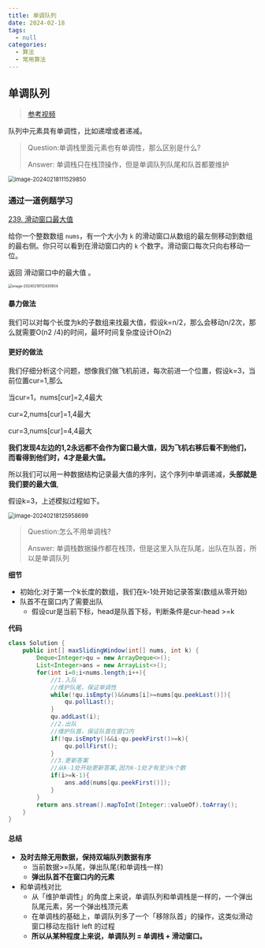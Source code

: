 ```yaml
---
title: 单调队列
date: 2024-02-18
tags: 
  - null
categories:  
  - 算法
  - 常用算法
---
```


## 单调队列

> [参考视频](https://www.bilibili.com/video/BV1bM411X72E/?spm_id_from=333.788&vd_source=d005def162a369d30cf8c241225a9395)

队列中元素具有单调性，比如递增或者递减。

> Question:单调栈里面元素也有单调性，那么区别是什么?
>
> Answer: 单调栈只在栈顶操作，但是单调队列队尾和队首都要维护

<img src="https://typora-1309665611.cos.ap-nanjing.myqcloud.com/typora/image-20240218111529850.png" alt="image-20240218111529850" style="zoom:80%;" />

### 通过一道例题学习

[239. 滑动窗口最大值](https://leetcode.cn/problems/sliding-window-maximum/)

给你一个整数数组 `nums`，有一个大小为 `k` 的滑动窗口从数组的最左侧移动到数组的最右侧。你只可以看到在滑动窗口内的 `k` 个数字。滑动窗口每次只向右移动一位。

返回 滑动窗口中的最大值 。

<img src="https://typora-1309665611.cos.ap-nanjing.myqcloud.com/typora/image-20240218112430934.png" alt="image-20240218112430934" style="zoom: 50%;" />

#### 暴力做法

我们可以对每个长度为k的子数组来找最大值，假设k=n/2，那么会移动n/2次，那么就需要O(n2 /4)的时间，最坏时间复杂度设计O(n2)

#### 更好的做法

 我们仔细分析这个问题，想像我们做飞机前进，每次前进一个位置，假设k=3，当前位置cur=1,那么

当cur=1，nums[cur]=2,4最大

cur=2,nums[cur]=1,4最大

cur=3,nums[cur]=4,4最大

**我们发现4左边的1,2永远都不会作为窗口最大值，因为飞机右移后看不到他们，而看得到他们时，4才是最大值。**

所以我们可以用一种数据结构记录最大值的序列，这个序列中单调递减，**头部就是我们要的最大值**,

假设k=3，上述模拟过程如下。

<img src="https://typora-1309665611.cos.ap-nanjing.myqcloud.com/typora/image-20240218125958699.png" alt="image-20240218125958699" style="zoom:80%;" />

> Question:怎么不用单调栈?
>
> Answer: 单调栈数据操作都在栈顶，但是这里入队在队尾，出队在队首，所以是单调队列

**细节**

- 初始化:对于第一个k长度的数组，我们在k-1处开始记录答案(数组从零开始)
- 队首不在窗口内了需要出队
  - 假设cur是当前下标，head是队首下标，判断条件是cur-head >=k

**代码**

```java
class Solution {
    public int[] maxSlidingWindow(int[] nums, int k) {
        Deque<Integer>qu = new ArrayDeque<>();
        List<Integer>ans = new ArrayList<>();
        for(int i=0;i<nums.length;i++){
            //1.入队
            //维护队尾，保证单调性
            while(!qu.isEmpty()&&nums[i]>=nums[qu.peekLast()]){
                qu.pollLast();
            }
            qu.addLast(i);
            //2.出队
            //维护队首，保证队首在窗口内
            if(!qu.isEmpty()&&i-qu.peekFirst()>=k){
                qu.pollFirst();
            }
            //3.更新答案
            //从k-1处开始更新答案,因为k-1处才有至少k个数
            if(i>=k-1){
                ans.add(nums[qu.peekFirst()]);
            }
        }
        return ans.stream().mapToInt(Integer::valueOf).toArray();
    }
}	
```

#### 总结

- **及时去除无用数据，保持双端队列数据有序**
  - 当前数据>=队尾，弹出队尾(和单调栈一样)
  - **弹出队首不在窗口内的元素**
- 和单调栈对比
  - 从「维护单调性」的角度上来说，单调队列和单调栈是一样的，一个弹出队尾元素，另一个弹出栈顶元素
  - 在单调栈的基础上，单调队列多了一个「移除队首」的操作，这类似滑动窗口移动左指针 left 的过程
  - **所以从某种程度上来说，单调队列 = 单调栈 + 滑动窗口。**